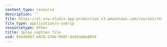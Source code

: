 ```yaml
---
content_type: resource
description: ''
file: https://ol-ocw-studio-app-production.s3.amazonaws.com/courses/res-18-009-learn-differential-equations-up-close-with-gilbert-strang-and-cleve-moler-fall-2015/05e49497e078534b950fde92ab6e8854_E97SZm2ZrBo.vtt
file_type: application/x-subrip
resourcetype: Other
title: 3play caption file
uid: 05e49497-e078-534b-950f-de92ab6e8854
---
```

